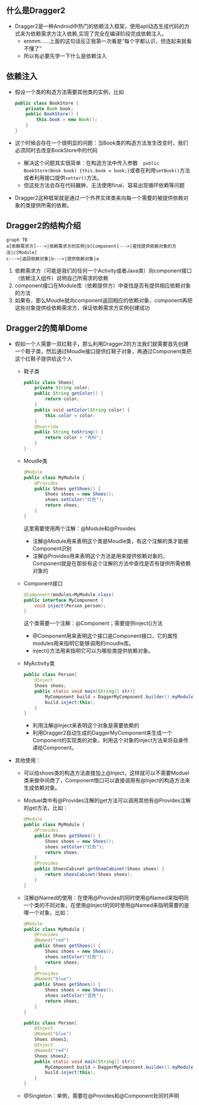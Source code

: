 ## 什么是Dragger2

- Dragger2是一种Android中热门的依赖注入框架，使用apt动态生成代码的方式来为依赖需求方注入依赖,实现了完全在编译阶段完成依赖注入。
  - emmm……上面的这句话反正我第一次看是“每个字都认识，但连起来就看不懂了”
  - 所以有必要先学一下什么是依赖注入

## 依赖注入

- 假设一个类的构造方法需要其他类的实例，比如

  ```Java
  public class BookStore {
      private Book book;
      public BookStore() {
          this.book = new Book();
      }
  }
  ```

- 这个时候会存在一个很明显的问题：当Book类的构造方法发生改变时，我们必须同时去改变BookStore中的代码

  - 解决这个问题其实很简单：在构造方法中传入参数`  public BookStore(Book book) {this.book = book;}`或者在利用`setBook()`方法或者利用接口提供`setter()`方法。
  - 但这些方法会存在代码臃肿、无法使用final、容易出现循环依赖等问题

- Dragger2这种框架就是通过一个外界实体类来向每一个需要的被提供依赖对象的类提供所需的依赖。

## Dragger2的结构介绍

```mermaid
graph TB
a[依赖需求方]--->|依赖需求方的实例|b[Component]--->|查找提供依赖对象的方法|c[Module]
c--->|返回依赖对象|b--->|提供依赖对象|a
```

1. 依赖需求方（可能是我们的任何一个Activity或者Java类）向component接口（依赖注入组件）说明自己所需求的依赖
2. component接口在Module库（依赖提供方）中查找是否有提供相应依赖对象的方法
3. 如果有，那么Moudle就向component返回相应的依赖对象，component再把这些对象提供给依赖需求方，保证依赖需求方实例创建成功

## Dragger2的简单Dome

- 假如一个人需要一双红鞋子，那么利用Dragger2的方法我们就需要首先创建一个鞋子类，然后通过Moudle接口提供红鞋子对象，再通过Component类把这个红鞋子提供给这个人

  - 鞋子类

    ```java
    public class Shoes{
        private String color;
        public String getColor() {
            return color;
        }
        public void setColor(String color) {
            this.color = color;
        }
        @Override
        public String toString() {
            return color + "布料";
        }
    }
    ```

  - Moudle类

    ```java
    @Module
    public class MyModule {
        @Provides
        public Shoes getShoes() {
            Shoes shoes = new Shoes();
            shoes.setColor("红色");
            return shoes;
        }
    }
    ```

    这里需要使用两个注解：@Module和@Provides

    - 注解@Module用来表明这个类是Moudle类，有这个注解的类才能被Component识别
    - 注解@Provides用来表明这个方法是用来提供依赖对象的，Component就是在那些有这个注解的方法中查找是否有提供所需依赖对象的

  - Component接口

    ```java
    @Component(modules=MyModule.class)
    public interface MyComponent {
        void inject(Person person);
    }
    ```

    这个类需要一个注解：@Component；需要提供inject()方法

    - @Component用来表明这个接口是Component接口，它的属性modules用来指明它能够调用的moudle库。
    - inject()方法用来指明它可以为哪些类提供依赖对象。

  - MyActivity类

    ```java
    public class Person{
        @Inject
        Shoes shoes;
        public static void main(String[] str){
            MyComponent build = DaggerMyComponent.builder().myModule(new MyModule()).build();
            build.inject(this);
        }
    }
    ```

    - 利用注解@Inject来表明这个对象是需要依赖的
    - 利用Dragger2自动生成的DaggerMyComponent来生成一个Component的实现类的对象，利用这个对象的inject方法来将自身传递给Component。

- 其他使用：

  - 可以给shoes类的构造方法直接加上@Inject，这样就可以不需要Moduel类来做中间商了，Component借口可以直接调用有@Inject的构造方法来生成依赖对象。

  - Moduel类中有@Provides注解的get方法可以调用其他有@Provides注解的get方法，比如：

    ```java
    @Module
    public class MyModule {
        @Provides
        public Shoes getShoes() {
            Shoes shoes = new Shoes();
            shoes.setColor("红色");
            return shoes;
        }
        @Provides
        public ShoesCabinet getShoeCabinet(Shoes shoes) {
            return shoesCabinet(Shoes shoes);
        }
    }
    ```

  - 注解@Named的使用：在使用@Provides的同时使用@Named来指明同一个类的不同对象，在使用@Inject的同时使用@Named来指明需要的是哪一个对象，比如：

    ```java
    @Module
    public class MyModule {
        @Provides
        @Named("red")
        public Shoes getShoes() {
            Shoes shoes = new Shoes();
            shoes.setColor("红色");
            return shoes;
        }
        @Provides
        @Named("blue")
        public Shoes getShoes() {
            Shoes shoes = new Shoes();
            shoes.setColor("蓝色");
            return shoes;
        }
    }
    ```

    ```java
    public class Person{
        @Inject
        @Named("blue")
        Shoes shoes1;
        @Inject
        @Named("red")
        Shoes shoes2;
        public static void main(String[] str){
            MyComponent build = DaggerMyComponent.builder().myModule(new MyModule()).build();
            build.inject(this);
        }
    }
    ```

  - @Singleton：单例，需要在@Provides和@Component处同时声明